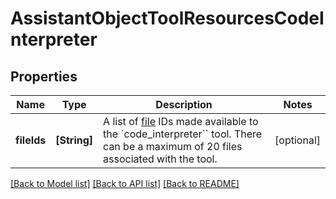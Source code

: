 # AssistantObjectToolResourcesCodeInterpreter

## Properties
Name | Type | Description | Notes
------------ | ------------- | ------------- | -------------
**fileIds** | **[String]** | A list of [file](/docs/api-reference/files) IDs made available to the &#x60;code_interpreter&#x60;&#x60; tool. There can be a maximum of 20 files associated with the tool.  | [optional] 

[[Back to Model list]](../README.md#documentation-for-models) [[Back to API list]](../README.md#documentation-for-api-endpoints) [[Back to README]](../README.md)


